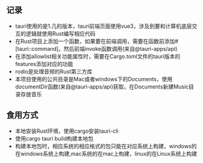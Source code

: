 
## 记录

* tauri使用的是1.几的版本，tauri前端页面使用vue3，涉及到要和计算机底层交互的逻辑就使用Rust编写相应代码
* 在Rust项目上添加一个函数，如果要在前端调用，需要在函数前添加#[tauri::command]，然后前端invoke函数调用(来自@tauri-apps/api)
* 在添加allowlist相关功能属性时，需要在Cargo.toml文件的tauri版本的features添加对应的功能
* rodio是处理音频的Rust第三方库
* 本项目使用的公共目录是Mac或者windows下的Documents，使用documentDir函数(来自@tauri-apps/api)获取，在Documents新建Music目录存放音乐

## 食用方式

* 本地安装Rust环境，使用cargo安装tauri-cli
* 使用cargo tauri build构建本地包
* 构建本地包时，相应系统的相应格式的包只能在对应系统上构建，windows的在windows系统上构建,mac系统的在mac上构建，linux的在Linux系统上构建

